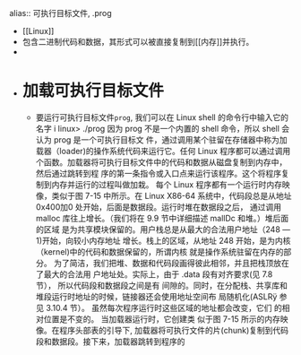 alias:: 可执行目标文件, .prog

- [[Linux]]
- 包含二进制代码和数据，其形式可以被直接复制到[[内存]]并执行。
-
- # 加载可执行目标文件
	- 要运行可执行目标文件`prog`, 我们可以在 Linux shell 的命令行中输入它的名字 i
	  linux> ./prog
	  因为 prog 不是一个内置的 shell 命令，所以 shell 会认为 prog 是一个可执行目标文
	  件，通过调用某个驻留在存储器中称为加载器（loader)的操作系统代码来运行它。任何
	  Linux 程序都可以通过调用
	  个函数。加载器将可执行目标文件中的代码和数据从磁盘复制到内存中，然后通过跳转到程
	  序的第一条指令或入口点来运行该程序。这个将程序复制到内存并运行的过程叫做加栽。
	  每个 Linux 程序都有一个运行时内存映像，类似于图 7-15 中所示。在 Linux X86-64
	  系统中，代码段总是从地址 0x400加0 处开始，后面是数据段。运行时堆在数据段之后，
	  通过调用 malloc 库往上增长。（我们将在 9.9 节中详细描述 mallDc 和堆。）堆后面的区域
	  是为共享模块保留的。用户栈总是从最大的合法用户地址（248 —1)开始，向较小内存地址
	  增长。栈上的区域，从地址 248 开始，是为内核（kernel)中的代码和数据保留的，所谓内核
	  就是操作系统驻留在内存的部分。
	  为了简洁，我们把堆、数据和代码段画得彼此相邻，并且把栈顶放在了最大的合法用
	  户地址处。实际上，由于 .data 段有对齐要求(见 7.8 节）， 所以代码段和数据段之间是有
	  间隙的。同时，在分配栈、共享库和堆段运行时地址的时候，链接器还会使用地址空间布
	  局随机化(ASLRÿ 参见 3.10.4 节）。 虽然每次程序运行时这些区域的地址都会改变，它们
	  的相对位置是不变的。
	  当加载器运行时，它创建类 似于图 7-15 所示的内存映像。在程序头部表的引导下,
	  加载器将可执行文件的片(chunk)复制到代码段和数据段。接下来，加载器跳转到程序的
